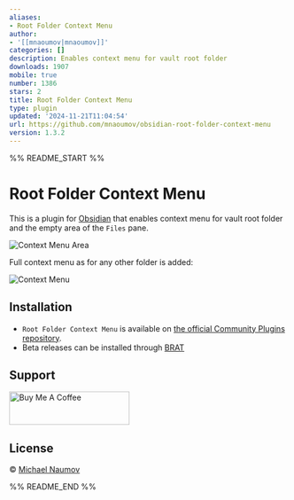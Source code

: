 ```yaml
---
aliases:
- Root Folder Context Menu
author:
- '[[mnaoumov|mnaoumov]]'
categories: []
description: Enables context menu for vault root folder
downloads: 1907
mobile: true
number: 1386
stars: 2
title: Root Folder Context Menu
type: plugin
updated: '2024-11-21T11:04:54'
url: https://github.com/mnaoumov/obsidian-root-folder-context-menu
version: 1.3.2
---
```


%% README_START %%

# Root Folder Context Menu

This is a plugin for [Obsidian](https://obsidian.md/) that enables context menu for vault root folder and the empty area of the `Files` pane.

![Context Menu Area](https://raw.githubusercontent.com/mnaoumov/obsidian-root-folder-context-menu/HEAD/images/context-menu-area.png)

Full context menu as for any other folder is added:

![Context Menu](https://raw.githubusercontent.com/mnaoumov/obsidian-root-folder-context-menu/HEAD/images/context-menu.png)

## Installation

- `Root Folder Context Menu` is available on [the official Community Plugins repository](https://obsidian.md/plugins?id=root-folder-context-menu).
- Beta releases can be installed through [BRAT](https://github.com/TfTHacker/obsidian42-brat)

## Support

<a href="https://www.buymeacoffee.com/mnaoumov" target="_blank"><img src="https://cdn.buymeacoffee.com/buttons/v2/default-yellow.png" alt="Buy Me A Coffee" style="height: 60px !important;width: 217px !important;"></a>

## License

© [Michael Naumov](https://github.com/mnaoumov/)


%% README_END %%